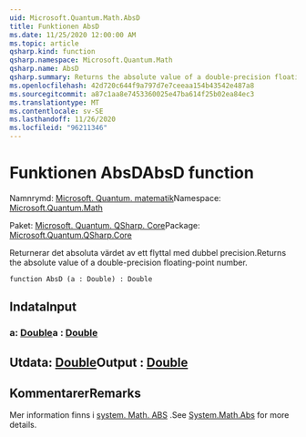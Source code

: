 ```yaml
---
uid: Microsoft.Quantum.Math.AbsD
title: Funktionen AbsD
ms.date: 11/25/2020 12:00:00 AM
ms.topic: article
qsharp.kind: function
qsharp.namespace: Microsoft.Quantum.Math
qsharp.name: AbsD
qsharp.summary: Returns the absolute value of a double-precision floating-point number.
ms.openlocfilehash: 42d720c644f9a797d7e7ceeaa154b43542e487a8
ms.sourcegitcommit: a87c1aa8e7453360025e47ba614f25b02ea84ec3
ms.translationtype: MT
ms.contentlocale: sv-SE
ms.lasthandoff: 11/26/2020
ms.locfileid: "96211346"
---
```

# <a name="absd-function"></a><span data-ttu-id="bd20c-102">Funktionen AbsD</span><span class="sxs-lookup"><span data-stu-id="bd20c-102">AbsD function</span></span>

<span data-ttu-id="bd20c-103">Namnrymd: [Microsoft. Quantum. matematik](xref:Microsoft.Quantum.Math)</span><span class="sxs-lookup"><span data-stu-id="bd20c-103">Namespace: [Microsoft.Quantum.Math](xref:Microsoft.Quantum.Math)</span></span>

<span data-ttu-id="bd20c-104">Paket: [Microsoft. Quantum. QSharp. Core](https://nuget.org/packages/Microsoft.Quantum.QSharp.Core)</span><span class="sxs-lookup"><span data-stu-id="bd20c-104">Package: [Microsoft.Quantum.QSharp.Core](https://nuget.org/packages/Microsoft.Quantum.QSharp.Core)</span></span>


<span data-ttu-id="bd20c-105">Returnerar det absoluta värdet av ett flyttal med dubbel precision.</span><span class="sxs-lookup"><span data-stu-id="bd20c-105">Returns the absolute value of a double-precision floating-point number.</span></span>

```qsharp
function AbsD (a : Double) : Double
```


## <a name="input"></a><span data-ttu-id="bd20c-106">Indata</span><span class="sxs-lookup"><span data-stu-id="bd20c-106">Input</span></span>

### <a name="a--double"></a><span data-ttu-id="bd20c-107">a: [Double](xref:microsoft.quantum.lang-ref.double)</span><span class="sxs-lookup"><span data-stu-id="bd20c-107">a : [Double](xref:microsoft.quantum.lang-ref.double)</span></span>





## <a name="output--double"></a><span data-ttu-id="bd20c-108">Utdata: [Double](xref:microsoft.quantum.lang-ref.double)</span><span class="sxs-lookup"><span data-stu-id="bd20c-108">Output : [Double](xref:microsoft.quantum.lang-ref.double)</span></span>



## <a name="remarks"></a><span data-ttu-id="bd20c-109">Kommentarer</span><span class="sxs-lookup"><span data-stu-id="bd20c-109">Remarks</span></span>

<span data-ttu-id="bd20c-110">Mer information finns i [system. Math. ABS](https://docs.microsoft.com/dotnet/api/system.math.abs) .</span><span class="sxs-lookup"><span data-stu-id="bd20c-110">See [System.Math.Abs](https://docs.microsoft.com/dotnet/api/system.math.abs) for more details.</span></span>